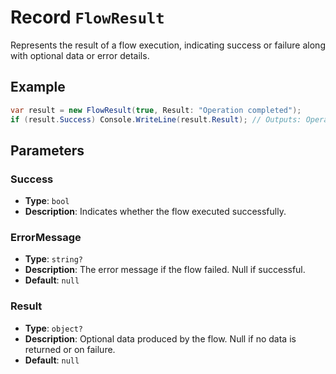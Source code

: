 # Record `FlowResult`

Represents the result of a flow execution, indicating success or failure along with optional data or error details.

## Example

```csharp
var result = new FlowResult(true, Result: "Operation completed");
if (result.Success) Console.WriteLine(result.Result); // Outputs: Operation completed
```

## Parameters

### Success

- **Type**: `bool`
- **Description**: Indicates whether the flow executed successfully.

### ErrorMessage

- **Type**: `string?`
- **Description**: The error message if the flow failed. Null if successful.
- **Default**: `null`

### Result

- **Type**: `object?`
- **Description**: Optional data produced by the flow. Null if no data is returned or on failure.
- **Default**: `null`